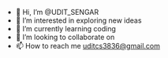 - 👋 Hi, I’m @UDIT_SENGAR
- 👀 I’m interested in exploring new ideas
- 🌱 I’m currently learning coding
- 💞️ I’m looking to collaborate on 
- 📫 How to reach me uditcs3836@gmail.com

<!---
UDIT2707/UDIT2707 is a ✨ special ✨ repository because its `README.md` (this file) appears on your GitHub profile.
You can click the Preview link to take a look at your changes.
--->
